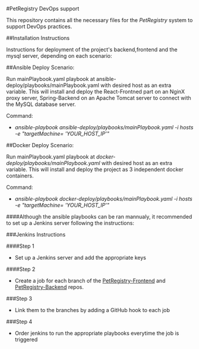 #PetRegistry DevOps support

This repository contains all the necessary files for the _PetRegistry_ system to support DevOps practices.

##Installation Instructions

Instructions for deployment of the project's backend,frontend and the mysql server, depending on each scenario:


##Ansible Deploy Scenario:

Run mainPlaybook.yaml playbook at ansible-deploy/playbooks/mainPlaybook.yaml with desired host as an extra variable. This will install and deploy the React-Frontned part on an NginX proxy server, Spring-Backend on an Apache Tomcat server to connect with the MySQL database server.

Command:
- _ansible-playbook ansible-deploy/playbooks/mainPlaybook.yaml -i hosts -e "targetMachine= 'YOUR_HOST_IP'"_


##Docker Deploy Scenario:

Run mainPlaybook.yaml playbook at _docker-deploy/playbooks/mainPlaybook.yaml_ with desired host as an extra variable. This will install and deploy the project as 3 independent docker containers.

Command:
- _ansible-playbook docker-deploy/playbooks/mainPlaybook.yaml -i hosts -e "targetMachine= 'YOUR_HOST_IP'"_



####Although the ansible playbooks can be ran mannualy, it recommended to set up a Jenkins server following the instructions:

###Jenkins Instructions

####Step 1
- Set up a Jenkins server and add the appropriate keys

####Step 2
- Create a job for each branch of the [PetRegistry-Frontend](https://github.com/nKtistakis/PetRegistry-Frontend) and [PetRegistry-Backend](https://github.com/nKtistakis/PetRegistry-Backend) repos.

###Step 3
- Link them to the branches by adding a GitHub hook to each job

###Step 4
- Order jenkins to run the appropriate playbooks everytime the job is triggered
